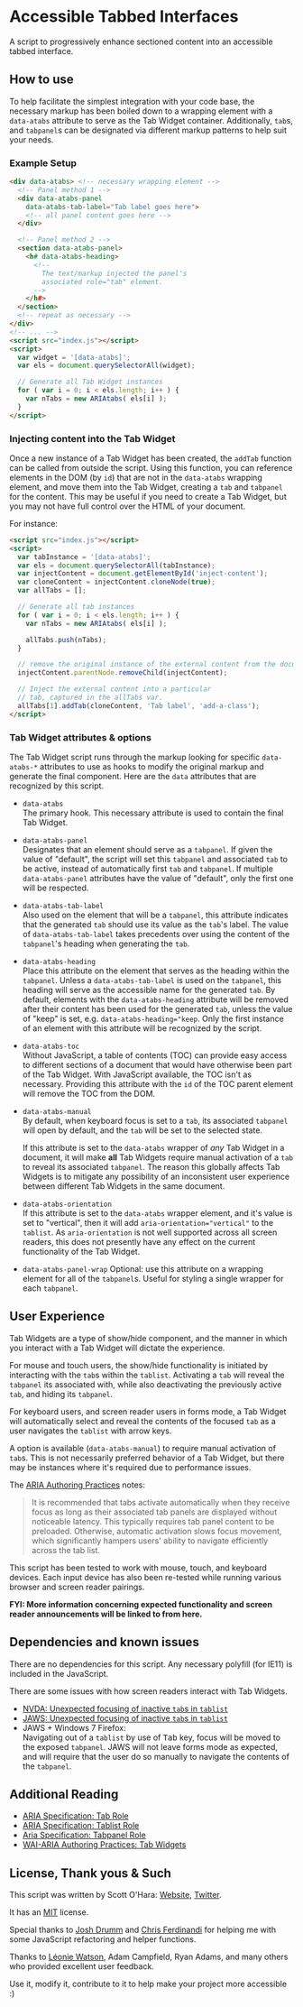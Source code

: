 # Accessible Tabbed Interfaces
A script to progressively enhance sectioned content into an accessible tabbed interface.


## How to use 
To help facilitate the simplest integration with your code base, the necessary markup has been boiled down to a wrapping element with a `data-atabs` attribute to serve as the Tab Widget container. Additionally, `tab`s, and `tabpanel`s can be designated via different markup patterns to help suit your needs.  

### Example Setup
```html
<div data-atabs> <!-- necessary wrapping element -->
  <!-- Panel method 1 -->
  <div data-atabs-panel 
    data-atabs-tab-label="Tab label goes here">
    <!-- all panel content goes here -->
  </div>

  <!-- Panel method 2 -->
  <section data-atabs-panel>
    <h# data-atabs-heading>
      <!-- 
        The text/markup injected the panel's 
        associated role="tab" element.
      -->
    </h#>
  </section>
  <!-- repeat as necessary -->
</div>
<!-- ... -->
<script src="index.js"></script>
<script>
  var widget = '[data-atabs]';
  var els = document.querySelectorAll(widget);

  // Generate all Tab Widget instances
  for ( var i = 0; i < els.length; i++ ) {
    var nTabs = new ARIAtabs( els[i] );
  }
</script>
```

### Injecting content into the Tab Widget
Once a new instance of a Tab Widget has been created, the `addTab` function can be called from outside the script.  Using this function, you can reference elements in the DOM (by `id`) that are not in the `data-atabs` wrapping element, and move them into the Tab Widget, creating a `tab` and `tabpanel` for the content. This may be useful if you need to create a Tab Widget, but you may not have full control over the HTML of your document.

For instance:
```html
<script src="index.js"></script>
<script>
  var tabInstance = '[data-atabs]';
  var els = document.querySelectorAll(tabInstance);
  var injectContent = document.getElementById('inject-content');
  var cloneContent = injectContent.cloneNode(true);
  var allTabs = [];

  // Generate all tab instances
  for ( var i = 0; i < els.length; i++ ) {
    var nTabs = new ARIAtabs( els[i] );

    allTabs.push(nTabs);
  }

  // remove the original instance of the external content from the document.
  injectContent.parentNode.removeChild(injectContent);

  // Inject the external content into a particular
  // tab, captured in the allTabs var.
  allTabs[1].addTab(cloneContent, 'Tab label', 'add-a-class');
</script>
```

### Tab Widget attributes & options
The Tab Widget script runs through the markup looking for specific `data-atabs-*` attributes to use as hooks to modify the original markup and generate the final component.  Here are the `data` attributes that are recognized by this script.

* `data-atabs`  
  The primary hook. This necessary attribute is used to contain the final Tab Widget.  
* `data-atabs-panel`    
  Designates that an element should serve as a `tabpanel`. If given the value of "default", the script will set this `tabpanel` and associated `tab` to be active, instead of automatically  first `tab` and `tabpanel`.  If multiple `data-atabs-panel` attributes have the value of "default", only the first one will be respected.
* `data-atabs-tab-label`   
  Also used on the element that will be a `tabpanel`, this attribute indicates that the generated `tab` should use its value as the `tab`'s label. The value of `data-atabs-tab-label` takes precedents over using the content of the `tabpanel`'s heading when generating the `tab`.
* `data-atabs-heading`   
  Place this attribute on the element that serves as the heading within the `tabpanel`. Unless a `data-atabs-tab-label` is used on the `tabpanel`, this heading will serve as the accessible name for the generated `tab`.  By default, elements with the `data-atabs-heading` attribute will be removed after their content has been used for the generated `tab`, unless the value of "keep" is set, e.g. `data-atabs-heading="keep`. Only the first instance of an element with this attribute will be recognized by the script.
* `data-atabs-toc`  
  Without JavaScript, a table of contents (TOC) can provide easy access to different sections of a document that would have otherwise been part of the Tab Widget. With JavaScript available, the TOC isn't as necessary. Providing this attribute with the `id` of the TOC parent element will remove the TOC from the DOM.
* `data-atabs-manual`  
  By default, when keyboard focus is set to a `tab`, its associated `tabpanel` will open by default, and the `tab` will be set to the selected state. 

  If this attribute is set to the `data-atabs` wrapper of *any* Tab Widget in a document, it will make **all** Tab Widgets require manual activation of a `tab` to reveal its associated `tabpanel`.  The reason this globally affects Tab Widgets is to mitigate any possibility of an inconsistent user experience between different Tab Widgets in the same document.  
* `data-atabs-orientation`  
  If this attribute is set to the `data-atabs` wrapper element, and it's value is set to "vertical", then it will add `aria-orientation="vertical"` to the `tablist`. As `aria-orientation` is not well supported across all screen readers, this does not presently have any effect on the current functionality of the Tab Widget.
* `data-atabs-panel-wrap`
  Optional: use this attribute on a wrapping element for all of the `tabpanel`s. Useful for styling a single wrapper for each `tabpanel`.

## User Experience
Tab Widgets are a type of show/hide component, and the manner in which you interact with a Tab Widget will dictate the experience.

For mouse and touch users, the show/hide functionality is initiated by interacting with the `tab`s within the `tablist`.  Activating a `tab` will reveal the `tabpanel` its associated with, while also deactivating the previously active `tab`, and hiding its `tabpanel`.

For keyboard users, and screen reader users in forms mode, a Tab Widget will automatically select and reveal the contents of the focused `tab` as a user navigates the `tablist` with arrow keys.  

A option is available (`data-atabs-manual`) to require manual activation of `tab`s. This is not necessarily preferred behavior of a Tab Widget, but there may be instances where it's required due to performance issues.

The [ARIA Authoring Practices](https://www.w3.org/TR/wai-aria-practices-1.2/#tabpanel) notes:
>It is recommended that tabs activate automatically when they receive focus as long as their associated tab panels are displayed without noticeable latency. This typically requires tab panel content to be preloaded. Otherwise, automatic activation slows focus movement, which significantly hampers users' ability to navigate efficiently across the tab list.  

This script has been tested to work with mouse, touch, and keyboard devices. Each input device has also been re-tested while running various browser and screen reader pairings.

**FYI: More information concerning expected functionality and screen reader announcements will be linked to from here.**

## Dependencies and known issues
There are no dependencies for this script. Any necessary polyfill (for IE11) is included in the JavaScript.  

There are some issues with how screen readers interact with Tab Widgets. 
* [NVDA: Unexpected focusing of inactive `tab`s in `tablist`](https://github.com/nvaccess/nvda/issues/8906)  
* [JAWS: Unexpected focusing of inactive `tab`s in `tablist`](https://github.com/FreedomScientific/VFO-standards-support/issues/132)
* JAWS + Windows 7 Firefox:  
  Navigating out of a `tablist` by use of <kbd>Tab</kbd> key, focus will be moved to the exposed `tabpanel`. JAWS will not leave forms mode as expected, and will require that the user do so manually to navigate the contents of the `tabpanel`.


## Additional Reading
* [ARIA Specification: Tab Role](https://www.w3.org/TR/wai-aria-1.2/#tab)
* [ARIA Specification: Tablist Role](https://www.w3.org/TR/wai-aria-1.2/#tablist)
* [Aria Specification: Tabpanel Role](https://www.w3.org/TR/wai-aria-1.2/#tabpanel)
* [WAI-ARIA Authoring Practices: Tab Widgets](https://www.w3.org/TR/wai-aria-practices-1.2/#tabpanel)


## License, Thank yous & Such
This script was written by Scott O'Hara: [Website](https://www.scottohara.me), [Twitter](https://twitter.com/scottohara).

It has an [MIT](https://github.com/scottaohara/accessible-components/blob/master/LICENSE.md) license.

Special thanks to [Josh Drumm](https://github.com/wwnjp) and [Chris Ferdinandi](https://gomakethings.com/) for helping me with some JavaScript refactoring and helper functions.

Thanks to [Léonie Watson](https://tink.uk/), Adam Campfield, Ryan Adams, and many others who provided excellent user feedback.

Use it, modify it, contribute to it to help make your project more accessible :)
